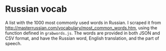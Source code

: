 # Russian vocab

A list with the 1000 most commonly used words in Russian. I scraped it
from <http://masterrussian.com/vocabulary/most_common_words.htm>, using
the function defined in `grabwords.js`. The words are provided in both
JSON and CSV format, and have the Russian word, English translation, and
the part of speech.
